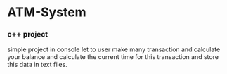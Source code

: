 # ATM-System
### c++ project
simple project in console let to user make many transaction and calculate your balance and calculate the current time for this transaction and store this data in text files. 

